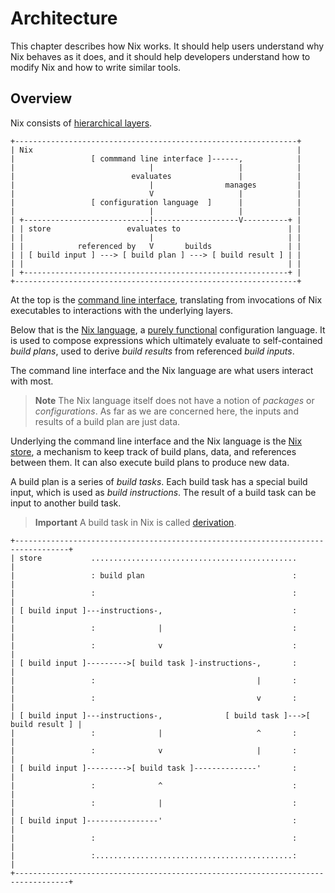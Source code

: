 # Architecture

This chapter describes how Nix works.
It should help users understand why Nix behaves as it does, and it should help developers understand how to modify Nix and how to write similar tools.

## Overview

Nix consists of [hierarchical layers].

[hierarchical layers]: https://en.m.wikipedia.org/wiki/Multitier_architecture#Layers

```
+---------------------------------------------------------------+
| Nix                                                           |
|                 [ commmand line interface ]------,            |
|                              |                   |            |
|                          evaluates               |            |
|                              |                manages         |
|                              V                   |            |
|                 [ configuration language  ]      |            |
|                              |                   |            |
| +----------------------------|-------------------V----------+ |
| | store                 evaluates to                        | |
| |                            |                              | |
| |            referenced by   V       builds                 | |
| | [ build input ] ---> [ build plan ] ---> [ build result ] | |
| |                                                           | |
| +-----------------------------------------------------------+ |
+---------------------------------------------------------------+
```

At the top is the [command line interface](../command-ref/command-ref.md), translating from invocations of Nix executables to interactions with the underlying layers.

Below that is the [Nix language](../language/index.md), a [purely functional] configuration language.
It is used to compose expressions which ultimately evaluate to self-contained *build plans*, used to derive *build results* from referenced *build inputs*.

[purely functional]: https://en.m.wikipedia.org/wiki/Purely_functional_programming

The command line interface and the Nix language are what users interact with most.

> **Note**
> The Nix language itself does not have a notion of *packages* or *configurations*.
> As far as we are concerned here, the inputs and results of a build plan are just data.

Underlying the command line interface and the Nix language is the [Nix store](../glossary.md#gloss-store), a mechanism to keep track of build plans, data, and references between them.
It can also execute build plans to produce new data.

A build plan is a series of *build tasks*.
Each build task has a special build input, which is used as *build instructions*.
The result of a build task can be input to another build task.

> **Important**
> A build task in Nix is called [derivation](../glossary#gloss-derivation).

```
+----------------------------------------------------------------------------------+
| store           ..............................................                   |
|                 : build plan                                 :                   |
|                 :                                            :                   |
| [ build input ]---instructions-,                             :                   |
|                 :              |                             :                   |
|                 :              v                             :                   |
| [ build input ]--------->[ build task ]-instructions-,       :                   |
|                 :                                    |       :                   |
|                 :                                    v       :                   |
| [ build input ]---instructions-,              [ build task ]--->[ build result ] |
|                 :              |                     ^       :                   |
|                 :              v                     |       :                   |
| [ build input ]--------->[ build task ]--------------'       :                   |
|                 :              ^                             :                   |
|                 :              |                             :                   |
| [ build input ]----------------'                             :                   |
|                 :                                            :                   |
|                 :............................................:                   |
+----------------------------------------------------------------------------------+
```

